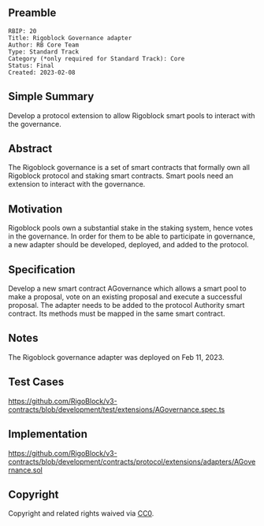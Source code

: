 ## Preamble

    RBIP: 20
    Title: Rigoblock Governance adapter
    Author: RB Core Team
    Type: Standard Track
    Category (*only required for Standard Track): Core
    Status: Final
    Created: 2023-02-08

## Simple Summary

Develop a protocol extension to allow Rigoblock smart pools to interact with the governance.

## Abstract

The Rigoblock governance is a set of smart contracts that formally own all Rigoblock protocol and staking smart contracts.
Smart pools need an extension to interact with the governance.

## Motivation

Rigoblock pools own a substantial stake in the staking system, hence votes in the governance.
In order for them to be able to participate in governance, a new adapter should be developed, deployed, and added to the protocol.


## Specification

Develop a new smart contract AGovernance which allows a smart pool to make a proposal, vote on an existing proposal and execute a successful proposal.
The adapter needs to be added to the protocol Authority smart contract. Its methods must be mapped in the same smart contract.

## Notes

The Rigoblock governance adapter was deployed on Feb 11, 2023.

## Test Cases

https://github.com/RigoBlock/v3-contracts/blob/development/test/extensions/AGovernance.spec.ts

## Implementation

https://github.com/RigoBlock/v3-contracts/blob/development/contracts/protocol/extensions/adapters/AGovernance.sol

## Copyright

Copyright and related rights waived via [CC0](https://creativecommons.org/publicdomain/zero/1.0/).
